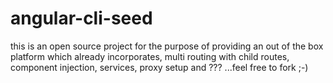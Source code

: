 # angular-cli-seed
this is an open source project for the purpose of providing an out of the box platform which already incorporates, multi routing with child routes, component injection, services, proxy setup and ??? ...feel free to fork ;-)

